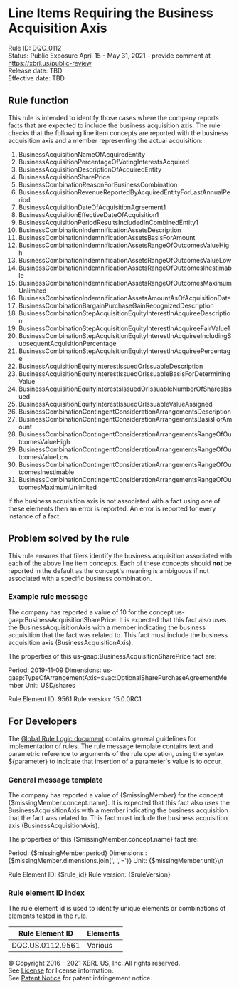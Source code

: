 # Line Items Requiring the Business Acquisition Axis  
Rule ID: DQC_0112  
Status: Public Exposure April 15 - May 31, 2021 - provide comment at https://xbrl.us/public-review  
Release date: TBD   
Effective date: TBD  
  
## Rule function
This rule is intended to identify those cases where the company reports facts that are expected to include the business acquisition axis.  The rule checks that the following line item concepts are reported with the business acquisition axis and a member representing the actual acquisition:

1. BusinessAcquisitionNameOfAcquiredEntity
2. BusinessAcquisitionPercentageOfVotingInterestsAcquired
3. BusinessAcquisitionDescriptionOfAcquiredEntity
4. BusinessAcquisitionSharePrice
5. BusinessCombinationReasonForBusinessCombination
6. BusinessAcquisitionRevenueReportedByAcquiredEntityForLastAnnualPeriod
7. BusinessAcquisitionDateOfAcquisitionAgreement1
8. BusinessAcquisitionEffectiveDateOfAcquisition1
9. BusinessAcquisitionPeriodResultsIncludedInCombinedEntity1
10. BusinessCombinationIndemnificationAssetsDescription
11. BusinessCombinationIndemnificationAssetsBasisForAmount
12. BusinessCombinationIndemnificationAssetsRangeOfOutcomesValueHigh
13. BusinessCombinationIndemnificationAssetsRangeOfOutcomesValueLow
14. BusinessCombinationIndemnificationAssetsRangeOfOutcomesInestimable
15. BusinessCombinationIndemnificationAssetsRangeOfOutcomesMaximumUnlimited
16. BusinessCombinationIndemnificationAssetsAmountAsOfAcquisitionDate
17. BusinessCombinationBargainPurchaseGainRecognizedDescription
18. BusinessCombinationStepAcquisitionEquityInterestInAcquireeDescription
19. BusinessCombinationStepAcquisitionEquityInterestInAcquireeFairValue1
20. BusinessCombinationStepAcquisitionEquityInterestInAcquireeIncludingSubsequentAcquisitionPercentage
21. BusinessCombinationStepAcquisitionEquityInterestInAcquireePercentage
22. BusinessAcquisitionEquityInterestIssuedOrIssuableDescription
23. BusinessAcquisitionEquityInterestIssuedOrIssuableBasisForDeterminingValue
24. BusinessAcquisitionEquityInterestsIssuedOrIssuableNumberOfSharesIssued
25. BusinessAcquisitionEquityInterestIssuedOrIssuableValueAssigned
26. BusinessCombinationContingentConsiderationArrangementsDescription
27. BusinessCombinationContingentConsiderationArrangementsBasisForAmount
28. BusinessCombinationContingentConsiderationArrangementsRangeOfOutcomesValueHigh
29. BusinessCombinationContingentConsiderationArrangementsRangeOfOutcomesValueLow
30. BusinessCombinationContingentConsiderationArrangementsRangeOfOutcomesInestimable
31. BusinessCombinationContingentConsiderationArrangementsRangeOfOutcomesMaximumUnlimited

If the business acquisition axis is not associated with a fact using one of these elements then an error is reported. An error is reported for every instance of a fact.

## Problem solved by the rule
This rule ensures that filers identify the business acquisition associated with each of the above line item concepts. Each of these concepts should **not** be reported in the default as the concept's meaning is ambiguous if not associated with a specific business combination.

### Example rule message
The company has reported a value of  10 for the concept us-gaap:BusinessAcquisitionSharePrice. It is expected that this fact also uses the BusinessAcquisitionAxis with a member indicating the business acquisition that the fact was related to.  This fact must include the business acquisition axis (BusinessAcquisitionAxis).

The properties of this us-gaap:BusinessAcquisitionSharePrice fact are:

Period: 2019-11-09
Dimensions: us-gaap:TypeOfArrangementAxis=svac:OptionalSharePurchaseAgreementMember
Unit: USD/shares

Rule Element ID: 9561
Rule version: 15.0.0RC1

## For Developers  
The [Global Rule Logic document](https://github.com/DataQualityCommittee/dqc_us_rules/blob/master/docs/GlobalRuleLogic.md) contains general guidelines for implementation of rules. The rule message template contains text and parametric reference to arguments of the rule operation, using the syntax ${parameter} to indicate that insertion of a parameter's value is to occur.  
  
### General message template  
The company has reported a value of  {$missingMember} for the concept {$missingMember.concept.name}. It is expected that this fact also uses the BusinessAcquisitionAxis with a member indicating the business acquisition that the fact was related to.  This fact must include the business acquisition axis (BusinessAcquisitionAxis).

The properties of this {$missingMember.concept.name} fact are:

Period: {$missingMember.period}
Dimensions : {$missingMember.dimensions.join(', ','=')}
Unit: {$missingMember.unit}\n

Rule Element ID: {$rule_id}
Rule version: {$ruleVersion}
  
### Rule element ID index  
The rule element id is used to identify unique elements or combinations of elements tested in the rule.

|Rule Element ID|Elements|
|--- |--- |
|DQC.US.0112.9561|Various|
  
© Copyright 2016 - 2021 XBRL US, Inc. All rights reserved.   
See [License](https://xbrl.us/dqc-license) for license information.  
See [Patent Notice](https://xbrl.us/dqc-patent) for patent infringement notice.  